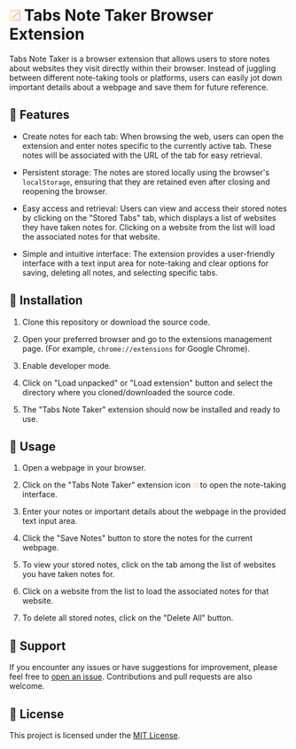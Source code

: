 # <img src="./Icon.png" alt="Extension Icon" width="4%"> Tabs Note Taker Browser Extension

Tabs Note Taker is a browser extension that allows users to store notes about websites they visit directly within their browser. Instead of juggling between different note-taking tools or platforms, users can easily jot down important details about a webpage and save them for future reference.

## 🚀 Features

- Create notes for each tab: When browsing the web, users can open the extension and enter notes specific to the currently active tab. These notes will be associated with the URL of the tab for easy retrieval.

- Persistent storage: The notes are stored locally using the browser's `localStorage`, ensuring that they are retained even after closing and reopening the browser.

- Easy access and retrieval: Users can view and access their stored notes by clicking on the "Stored Tabs" tab, which displays a list of websites they have taken notes for. Clicking on a website from the list will load the associated notes for that website.

- Simple and intuitive interface: The extension provides a user-friendly interface with a text input area for note-taking and clear options for saving, deleting all notes, and selecting specific tabs.

## 🔧 Installation

1. Clone this repository or download the source code.

2. Open your preferred browser and go to the extensions management page. (For example, `chrome://extensions` for Google Chrome).

3. Enable developer mode.

4. Click on "Load unpacked" or "Load extension" button and select the directory where you cloned/downloaded the source code.

5. The "Tabs Note Taker" extension should now be installed and ready to use.

## 📖 Usage

1. Open a webpage in your browser.

2. Click on the "Tabs Note Taker" extension icon <img src="./Icon.png" alt="Extension Icon" width="2%"> to open the note-taking interface.

3. Enter your notes or important details about the webpage in the provided text input area.

4. Click the "Save Notes" button to store the notes for the current webpage.

5. To view your stored notes, click on the tab among the list of websites you have taken notes for.

6. Click on a website from the list to load the associated notes for that website.

7. To delete all stored notes, click on the "Delete All" button.

## 🤝 Support

If you encounter any issues or have suggestions for improvement, please feel free to [open an issue](https://github.com/ayushjain01/Tabs-Note-Taker-Browser-Extension/issues). Contributions and pull requests are also welcome.

## 📄 License

This project is licensed under the [MIT License](LICENSE.txt).
